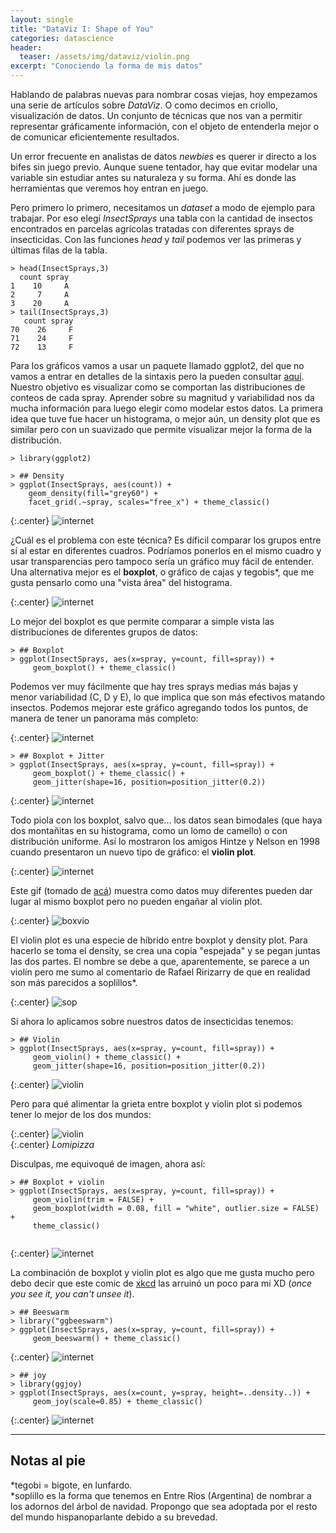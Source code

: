 ```yaml
---
layout: single
title: "DataViz I: Shape of You"
categories: datascience
header:
  teaser: /assets/img/dataviz/violin.png
excerpt: "Conociendo la forma de mis datos"  
---
```


Hablando de palabras nuevas para nombrar cosas viejas, hoy empezamos una serie de artículos sobre <i>DataViz</i>. O como decimos en criollo, visualización de datos. Un conjunto de técnicas que nos van a permitir representar gráficamente información, con el objeto de entenderla mejor o de comunicar eficientemente resultados.

Un error frecuente en analistas de datos <i>newbies</i> es querer ir directo a los bifes sin juego previo. Aunque suene tentador, hay que evitar modelar una variable sin estudiar antes su naturaleza y su forma. Ahí es donde las herramientas que veremos hoy entran en juego.

Pero primero lo primero, necesitamos un <i>dataset</i> a modo de ejemplo para trabajar. Por eso elegí <i>InsectSprays</i> una tabla con la cantidad de insectos encontrados en parcelas agrícolas tratadas con diferentes sprays de insecticidas. Con las funciones <i>head</i> y <i>tail</i> podemos ver las primeras y últimas filas de la tabla.


```{r}
> head(InsectSprays,3)
  count spray
1    10     A
2     7     A
3    20     A
> tail(InsectSprays,3)
   count spray
70    26     F
71    24     F
72    13     F

```

Para los gráficos vamos a usar un paquete llamado ggplot2, del que no vamos a entrar en detalles de la sintaxis pero la pueden consultar <a href="https://ggplot2.tidyverse.org/">aquí</a>. Nuestro objetivo es visualizar como se comportan las distribuciones de conteos de cada spray. Aprender sobre su magnitud y variabilidad nos da mucha información para luego elegir como modelar estos datos. La primera idea que tuve fue hacer un histograma, o mejor aún, un density plot que es similar pero con un suavizado que permite visualizar mejor la forma de la distribución.

```{r}
> library(ggplot2)

> ## Density
> ggplot(InsectSprays, aes(count)) + 
    geom_density(fill="grey60") +
    facet_grid(.~spray, scales="free_x") + theme_classic()
```

{:.center}
![internet](/assets/img/dataviz/density.png)

¿Cuál es el problema con este técnica? Es díficil comparar los grupos entre sí al estar en diferentes cuadros. Podríamos ponerlos en el mismo cuadro y usar transparencias pero tampoco sería un gráfico muy fácil de entender. Una alternativa mejor es el <strong>boxplot</strong>, o gráfico de cajas y tegobis*, que me gusta pensarlo como una "vista área" del histograma.

{:.center}
![internet](/assets/img/dataviz/boxplot-histograma.png)

Lo mejor del boxplot es que permite comparar a simple vista las distribuciones de diferentes grupos de datos:

```{r}
> ## Boxplot
> ggplot(InsectSprays, aes(x=spray, y=count, fill=spray)) + 
     geom_boxplot() + theme_classic()

```

Podemos ver muy fácilmente que hay tres sprays medias más bajas y menor variabilidad (C, D y E), lo que implica que son más efectivos matando insectos. Podemos mejorar este gráfico agregando todos los puntos, de manera de tener un panorama más completo:

{:.center}
![internet](/assets/img/dataviz/boxplot.png)

```{r}
> ## Boxplot + Jitter
> ggplot(InsectSprays, aes(x=spray, y=count, fill=spray)) + 
     geom_boxplot() + theme_classic() + 
     geom_jitter(shape=16, position=position_jitter(0.2))

```

{:.center}
![internet](/assets/img/dataviz/boxplot_jitter.png)

Todo piola con los boxplot, salvo que... los datos sean bimodales (que haya dos montañitas en su histograma, como un lomo de camello) o con distribución uniforme. Así lo mostraron los amigos Hintze y Nelson en 1998 cuando presentaron un nuevo tipo de gráfico: el <strong>violin plot</strong>.

{:.center}
![internet](/assets/img/dataviz/boxplotVsviolin.png)

Este gif (tomado de <a href="https://www.autodeskresearch.com/publications/samestats">acá</a>) muestra como datos muy diferentes pueden dar lugar al mismo boxplot pero no pueden engañar al violin plot.

{:.center}
![boxvio](/assets/img/dataviz/BoxViolinSmaller.gif)

El violin plot es una especie de híbrido entre boxplot y density plot. Para hacerlo se toma el density, se crea una copia "espejada" y se pegan juntas las dos partes. El nombre se debe a que, aparentemente, se parece a un violín pero me sumo al comentario de Rafael Ririzarry de que en realidad son más parecidos a soplillos*.

{:.center}
![sop](/assets/img/dataviz/soplillo.jpeg)

Si ahora lo aplicamos sobre nuestros datos de insecticidas tenemos:

```{r}
> ## Violin
> ggplot(InsectSprays, aes(x=spray, y=count, fill=spray)) + 
     geom_violin() + theme_classic() + 
     geom_jitter(shape=16, position=position_jitter(0.2))

```

{:.center}
![violin](/assets/img/dataviz/violin.png)

Pero para qué alimentar la grieta entre boxplot y violin plot si podemos tener lo mejor de los dos mundos: 

{:.center}
![violin](/assets/img/dataviz/lomipizza.jpeg)
<br>
{:.center}
<i>Lomipizza</i>

Disculpas, me equivoqué de imagen, ahora así:

```{r}
> ## Boxplot + violin  
> ggplot(InsectSprays, aes(x=spray, y=count, fill=spray)) + 
     geom_violin(trim = FALSE) +
     geom_boxplot(width = 0.08, fill = "white", outlier.size = FALSE) +
     theme_classic() 
     
```

{:.center}
![internet](/assets/img/dataviz/boxplot+violin.png)

La combinación de boxplot y violin plot es algo que me gusta mucho pero debo decir que este comic de <a href="https://xkcd.com/1967/">xkcd</a> las arruinó un poco para mi XD (<i>once you see it, you can't unsee it</i>).


```{r}
> ## Beeswarm
> library("ggbeeswarm")
> ggplot(InsectSprays, aes(x=spray, y=count, fill=spray)) + 
     geom_beeswarm() + theme_classic()

```

{:.center}
![internet](/assets/img/dataviz/beeswarm.png)


```{r}
> ## joy
> library(ggjoy)
> ggplot(InsectSprays, aes(x=count, y=spray, height=..density..)) +
     geom_joy(scale=0.85) + theme_classic()

```

{:.center}
![internet](/assets/img/dataviz/joyplot.png)


-----
<h2>Notas al pie</h2>

*tegobi = bigote, en lunfardo.<br>
*soplillo es la forma que tenemos en Entre Ríos (Argentina) de nombrar a los adornos del árbol de navidad. Propongo que sea adoptada por el resto del mundo hispanoparlante debido a su brevedad.
